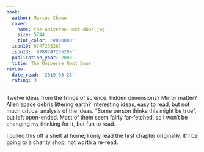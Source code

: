 ```yaml
---
book:
  author: Marcus Chown
  cover:
    name: the-universe-next-door.jpg
    size: 5744
    tint_color: '#000000'
  isbn10: 0747235287
  isbn13: '9780747235286'
  publication_year: 2003
  title: The Universe Next Door
review:
  date_read: '2019-03-23'
  rating: 3
---
```


Twelve ideas from the fringe of science: hidden dimensions? Mirror matter? Alien space debris littering earth? Interesting ideas, easy to read, but not much critical analysis of the ideas. “Some person thinks this might be true”, but left open-ended. Most of them seem fairly far-fetched, so I won’t be changing my thinking for it, but fun to read.

I pulled this off a shelf at home; I only read the first chapter originally. It’ll be going to a charity shop; not worth a re-read.